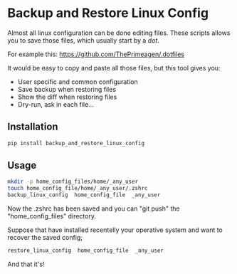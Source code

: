 # Backup and Restore Linux Config
Almost all linux configuration can be done editing files. These scripts allows you to save those files, which usually start by a *dot*.

For example this: https://github.com/ThePrimeagen/.dotfiles

It would be easy to copy and paste all those files, but this tool gives you:
- User specific and common configuration
- Save backup when restoring files
- Show the diff when restoring files
- Dry-run, ask in each file...

## Installation

```bash
pip install backup_and_restore_linux_config
```

## Usage
```bash
mkdir -p home_config_files/home/_any_user
touch home_config_file/home/_any_user/.zshrc
backup_linux_config  home_config_file  _any_user
```
Now the .zshrc has been saved and you can "git push" the "home_config_files" directory.

Suppose that have installed recentelly your operative system and want to recover the saved config;
```bash
restore_linux_config  home_config_file  _any_user
```

And that it's! 

